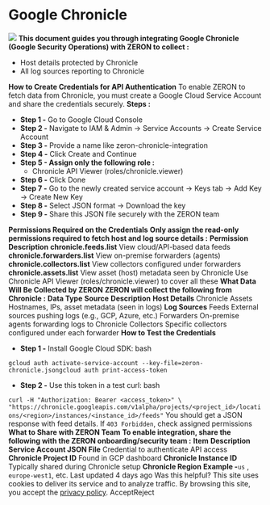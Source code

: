 
# Google Chronicle
![](https://docs.zeron.one/~gitbook/image?url=https%3A%2F%2F4211542702-files.gitbook.io%2F%7E%2Ffiles%2Fv0%2Fb%2Fgitbook-x-prod.appspot.com%2Fo%2Fspaces%252FQPfbdyLrtbE8w5R9rmvH%252Fuploads%252FBJj6PBbCgpMZd4lAUXjG%252FChronicle_Logo.webp%3Falt%3Dmedia%26token%3D3c0f8727-1d0b-4405-b377-d758fc00d28a&width=768&dpr=4&quality=100&sign=95900756&sv=2)
**This document guides you through integrating Google Chronicle (Google Security Operations) with ZERON to collect :**
  * Host details protected by Chronicle 
  * All log sources reporting to Chronicle 

**How to Create Credentials for API Authentication**[](https://docs.zeron.one/integrations/google-chronicle#how-to-create-credentials-for-api-authentication)
To enable ZERON to fetch data from Chronicle, you must create a Google Cloud Service Account and share the credentials securely. **Steps :**
  * **Step 1 -** Go to Google Cloud Console 
  * **Step 2 -** Navigate to IAM & Admin → Service Accounts → Create Service Account 
  * **Step 3 -** Provide a name like zeron-chronicle-integration 
  * **Step 4 -** Click Create and Continue 
  * **Step 5 - Assign only the following role :**
    * Chronicle API Viewer (roles/chronicle.viewer) 
  * **Step 6 -** Click Done 
  * **Step 7 -** Go to the newly created service account → Keys tab → Add Key → Create New Key 
  * **Step 8 -** Select JSON format → Download the key 
  * **Step 9 -** Share this JSON file securely with the ZERON team


**Permissions Required on the Credentials**[](https://docs.zeron.one/integrations/google-chronicle#permissions-required-on-the-credentials)
**Only assign the read-only permissions required to fetch host and log source details :**
**Permission**
**Description**
**chronicle.feeds.list**
View cloud/API-based data feeds
**chronicle.forwarders.list**
View on-premise forwarders (agents)
**chronicle.collectors.list**
View collectors configured under forwarders
**chronicle.assets.list**
View asset (host) metadata seen by Chronicle
Use Chronicle API Viewer (roles/chronicle.viewer) to cover all these 
**What Data Will Be Collected by ZERON**[](https://docs.zeron.one/integrations/google-chronicle#what-data-will-be-collected-by-zeron)
**ZERON will collect the following from Chronicle :**
**Data Type**
**Source**
**Description**
**Host Details**
Chronicle Assets
Hostnames, IPs, asset metadata (seen in logs)
**Log Sources**
Feeds
External sources pushing logs (e.g., GCP, Azure, etc.)
Forwarders
On-premise agents forwarding logs to Chronicle
Collectors
Specific collectors configured under each forwarder
**How to Test the Credentials**[](https://docs.zeron.one/integrations/google-chronicle#how-to-test-the-credentials)
  * **Step 1 -** Install Google Cloud SDK: bash


`gcloud auth activate-service-account --key-file=zeron-chronicle.jsongcloud auth print-access-token`
  * **Step 2 -** Use this token in a test curl: bash


`curl -H "Authorization: Bearer <access_token>" \ "https://chronicle.googleapis.com/v1alpha/projects/<project_id>/locations/<region>/instances/<instance_id>/feeds"`
You should get a JSON response with feed details. If `403 Forbidden`, check assigned permissions
**What to Share with ZERON Team**[](https://docs.zeron.one/integrations/google-chronicle#what-to-share-with-zeron-team)
**To enable integration, share the following with the ZERON onboarding/security team :**
**Item**
**Description**
**Service Account JSON File**
Credential to authenticate API access
**Chronicle Project ID**
Found in GCP dashboard
**Chronicle Instance ID**
Typically shared during Chronicle setup
**Chronicle Region**
**Example -**`us` , `europe-west1`, etc.
Last updated 4 days ago
Was this helpful?
This site uses cookies to deliver its service and to analyze traffic. By browsing this site, you accept the [privacy policy](https://zeron.one/privacy-policy/).
AcceptReject
